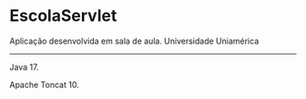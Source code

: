 # EscolaServlet

Aplicação desenvolvida em sala de aula. Universidade Uniamérica

--------

Java 17. 

Apache Toncat 10. 
